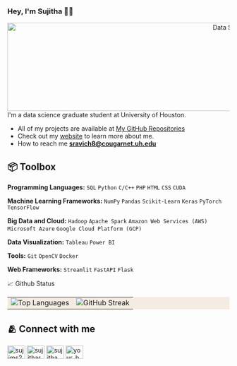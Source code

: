 ### Hey, I'm Sujitha 👋🏽  
<div align="right">
  
  <img src="https://cdn.sanity.io/images/tlr8oxjg/production/319736499c3451e5bf944e8ea5843714df354e6a-1456x816.png?w=3840&q=80&fit=clip&auto=format" alt="Data Science Image" width="600" height="200">
</div>
I'm a data science graduate student at University of Houston.

- All of my projects are available at [My GitHub Repositories](https://github.com/sujims22?tab=repositories)
- Check out my [website](https://sujims22.github.io/sujitharavichandran/) to learn more about me.
- How to reach me **sravich8@cougarnet.uh.edu**

## 📦 Toolbox

**Programming Languages:** `SQL` `Python` `C/C++` `PHP` `HTML` `CSS` `CUDA`

**Machine Learning Frameworks:** `NumPy` `Pandas` `Scikit-Learn` `Keras` `PyTorch` `TensorFlow`

**Big Data and Cloud:** `Hadoop` `Apache Spark` `Amazon Web Services (AWS)` `Microsoft Azure` `Google Cloud Platform (GCP)`

**Data Visualization:** `Tableau` `Power BI`

**Tools:** `Git` `OpenCV` `Docker`

**Web Frameworks:** `Streamlit` `FastAPI` `Flask`




:chart_with_upwards_trend: Github Status

<div align="center" style="background-color:#F4ECE3;">
  <table>
    <tr>
      <td>
        <img src="https://github-readme-stats.vercel.app/api/top-langs/?username=sujims22&layout=compact&bg_color=F4ECE3&title_color=6B8E23&text_color=000000" alt="Top Languages" />
      </td>
      <td>
        <img src="https://github-readme-streak-stats.herokuapp.com/?user=sujims22&background=F4ECE3&stroke=000000&ring=6B8E23&fire=6B8E23&currStreakNum=000000&sideNums=000000&currStreakLabel=6B8E23&sideLabels=6B8E23" alt="GitHub Streak" />
      </td>
    </tr>
  </table>
</div>


## 🫂 Connect with me 
<p align="left">
<a href="https://twitter.com/sujitharav78067" target="blank"><img align="center" src="https://raw.githubusercontent.com/rahuldkjain/github-profile-readme-generator/master/src/images/icons/Social/twitter.svg" alt="sujims22" height="30" width="40" /></a>
<a href="https://www.linkedin.com/in/sujitharavichandran" target="blank"><img align="center" src="https://raw.githubusercontent.com/rahuldkjain/github-profile-readme-generator/master/src/images/icons/Social/linked-in-alt.svg" alt="sujitharavichandran" height="30" width="40" /></a>
<a href="https://www.instagram.com/sujitha._.ravichandran/" target="blank"><img align="center" src="https://raw.githubusercontent.com/rahuldkjain/github-profile-readme-generator/master/src/images/icons/Social/instagram.svg" alt="sujitha" height="30" width="40" /></a>
<a href="https://www.buymeacoffee.com/sujithams2s" target="blank">
    <img align="center" src="https://www.buymeacoffee.com/assets/img/guidelines/download-assets-sm-2.svg" alt="your_buymeacoffee_username" height="30" width="40" />
</a>
</p>







